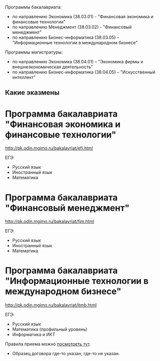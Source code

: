 Программы бакалавриата:

- по направлению Экономика (38.03.01) - "Финансовая экономика и финансовые технологии"
- по направлению Менеджмент (38.03.02) - "Финансовый менеджмент"
- по направлению Бизнес-информатика (38.03.05) – "Информационные технологии в международном бизнесе"

Программы магистратуры:

- по направлению Экономика (38.04.01) – "Экономика фирмы и внешнеэкономическая деятельность"
- по направлению Бизнес-информатика (38.04.05) – "Искусственный интеллект"

## Какие эказмены

# Программа бакалавриата "Финансовая экономика и финансовые технологии"

http://pk.odin.mgimo.ru/bakalavriat/efi.html

ЕГЭ:

- Русский язык
- Иностранный язык
- Математика


# Программа бакалавриата "Финансовый менеджмент"
http://pk.odin.mgimo.ru/bakalavriat/fim.html

ЕГЭ:

- Русский язык
- Иностранный язык
- Математика


# Программа бакалавриата "Информационные технологии в международном бизнесе"
http://pk.odin.mgimo.ru/bakalavriat/itmb.html

ЕГЭ:

- Русский язык
- Математика (профильный уровень)
- Информатика и ИКТ

Правила приема можно [посмотреть тут](https://abiturient.mgimo.ru/pravila-priema).

+ Образец договора где-то указан, где-то не указан.

